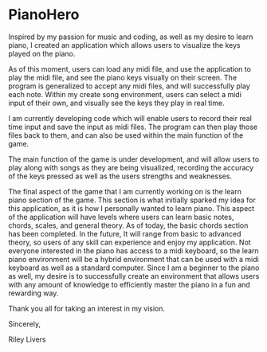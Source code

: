 # PianoHero

Inspired by my passion for music and coding, as well as my desire to learn piano, I created an application which allows users to visualize the keys played on the piano. 

As of this moment, users can load any midi file, and use the application to play the midi file, and see the piano keys visually on their screen. The program is generalized to accept any midi files, and will successfully play each note. Within my create song environment, users can select a midi input of their own, and visually see the keys they play in real time. 

I am currently developing code which will enable users to record their real time input and save the input as midi files. The program can then play those files back to them, and can also be used within the main function of the game. 

The main function of the game is under development, and will allow users to play along with songs as they are being visualized, recording the accuracy of the keys pressed as well as the users strengths and weaknesses. 

The final aspect of the game that I am currently working on is the learn piano section of the game. This section is what initially sparked my idea for this application, as it is how I personally wanted to learn piano. This aspect of the application will have levels where users can learn basic notes, chords, scales, and general theory. As of today, the basic chords section has been completed. In the future, It will range from basic to advanced theory, so users of any skill can experience and enjoy my application. Not everyone interested in the piano has access to a midi keyboard, so the learn piano environment will be a hybrid environment that can be used with a midi keyboard as well as a standard computer. Since I am a beginner to the piano as well, my desire is to successfully create an environment that allows users with any amount of knowledge to efficiently master the piano in a fun and rewarding way. 

Thank you all for taking an interest in my vision.

Sincerely, 

Riley Livers




